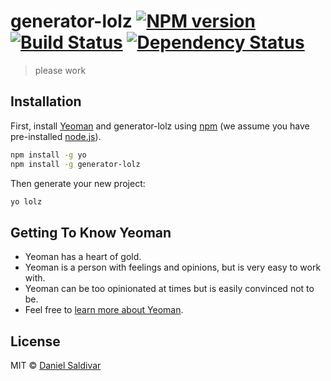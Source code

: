 # generator-lolz [![NPM version][npm-image]][npm-url] [![Build Status][travis-image]][travis-url] [![Dependency Status][daviddm-image]][daviddm-url]
> please work

## Installation

First, install [Yeoman](http://yeoman.io) and generator-lolz using [npm](https://www.npmjs.com/) (we assume you have pre-installed [node.js](https://nodejs.org/)).

```bash
npm install -g yo
npm install -g generator-lolz
```

Then generate your new project:

```bash
yo lolz
```

## Getting To Know Yeoman

 * Yeoman has a heart of gold.
 * Yeoman is a person with feelings and opinions, but is very easy to work with.
 * Yeoman can be too opinionated at times but is easily convinced not to be.
 * Feel free to [learn more about Yeoman](http://yeoman.io/).

## License

MIT © [Daniel Saldivar](danielsaldivar.com)


[npm-image]: https://badge.fury.io/js/generator-lolz.svg
[npm-url]: https://npmjs.org/package/generator-lolz
[travis-image]: https://travis-ci.com/DanielSaldivarSalas/generator-lolz.svg?branch=master
[travis-url]: https://travis-ci.com/DanielSaldivarSalas/generator-lolz
[daviddm-image]: https://david-dm.org/DanielSaldivarSalas/generator-lolz.svg?theme=shields.io
[daviddm-url]: https://david-dm.org/DanielSaldivarSalas/generator-lolz

